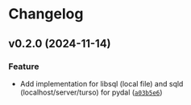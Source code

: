 # Changelog

<!--next-version-placeholder-->

## v0.2.0 (2024-11-14)

### Feature

* Add implementation for libsql (local file) and sqld (localhost/server/turso) for pydal ([`a03b5e6`](https://github.com/educationwarehouse/pydal-adapter-libsql/commit/a03b5e6dc2acb7a4d9c2b899335ae3709875ebdc))
